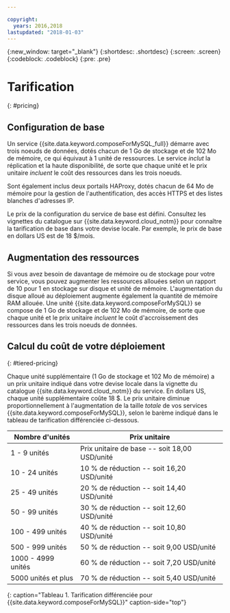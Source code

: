 ```yaml
---

copyright:
  years: 2016,2018
lastupdated: "2018-01-03"
---
```


{:new_window: target="_blank"}
{:shortdesc: .shortdesc}
{:screen: .screen}
{:codeblock: .codeblock}
{:pre: .pre}

# Tarification
{: #pricing}

## Configuration de base

Un service {{site.data.keyword.composeForMySQL_full}} démarre avec trois noeuds de données, dotés chacun de 1 Go de stockage et de 102 Mo de mémoire, ce qui équivaut à 1 unité de ressources. Le service _inclut_ la réplication et la haute disponibilité, de sorte que chaque unité et le prix unitaire _incluent_ le coût des ressources dans les trois noeuds. 

Sont également inclus deux portails HAProxy, dotés chacun de 64 Mo de mémoire pour la gestion de l'authentification, des accès HTTPS et des listes blanches d'adresses IP.

Le prix de la configuration du service de base est défini. Consultez les vignettes du catalogue sur {{site.data.keyword.cloud_notm}} pour connaître la tarification de base dans votre devise locale. Par exemple, le prix de base en dollars US est de 18 $/mois.

## Augmentation des ressources
Si vous avez besoin de davantage de mémoire ou de stockage pour votre service, vous pouvez augmenter les ressources allouées selon un rapport de 10 pour 1 en stockage sur disque et unité de mémoire. L'augmentation du disque alloué au déploiement augmente également la quantité de mémoire RAM allouée. Une unité {{site.data.keyword.composeForMySQL}} se compose de 1 Go de stockage et de 102 Mo de mémoire, de sorte que chaque unité et le prix unitaire _incluent_ le coût d'accroissement des ressources dans les trois noeuds de données.

## Calcul du coût de votre déploiement
{: #tiered-pricing}

Chaque unité supplémentaire (1 Go de stockage et 102 Mo de mémoire) a un prix unitaire indiqué dans votre devise locale dans la vignette du catalogue {{site.data.keyword.cloud_notm}} du service. En dollars US, chaque unité supplémentaire coûte 18 $. Le prix unitaire diminue proportionnellement à l'augmentation de la taille _totale_ de vos services {{site.data.keyword.composeForMySQL}}, selon le barème indiqué dans le tableau de tarification différenciée ci-dessous.

Nombre d'unités|Prix unitaire
----------|-----------
1 - 9 unités|Prix unitaire de base -- soit 18,00 USD/unité
10 - 24 unités|10 % de réduction -- soit 16,20 USD/unité
25 - 49 unités|20 % de réduction -- soit 14,40 USD/unité
50 - 99 unités|30 % de réduction -- soit 12,60 USD/unité
100 - 499 unités|40 % de réduction -- soit 10,80 USD/unité
500 - 999 unités|50 % de réduction -- soit 9,00 USD/unité
1000 - 4999 unités|60 % de réduction -- soit 7,20 USD/unité
5000 unités et plus|70 % de réduction -- soit 5,40 USD/unité
{: caption="Tableau 1. Tarification différenciée pour {{site.data.keyword.composeForMySQL}}" caption-side="top"}
